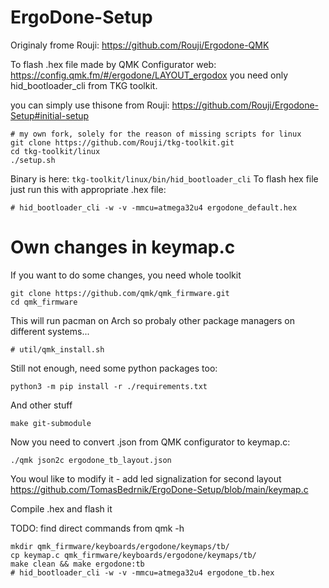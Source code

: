 # ErgoDone-Setup

Originaly frome Rouji: https://github.com/Rouji/Ergodone-QMK

To flash .hex file made by QMK Configurator web: https://config.qmk.fm/#/ergodone/LAYOUT_ergodox
you need only hid_bootloader_cli from TKG toolkit.

you can simply use thisone from Rouji: https://github.com/Rouji/Ergodone-Setup#initial-setup
```
# my own fork, solely for the reason of missing scripts for linux
git clone https://github.com/Rouji/tkg-toolkit.git
cd tkg-toolkit/linux
./setup.sh
```
Binary is here: ```tkg-toolkit/linux/bin/hid_bootloader_cli```
To flash hex file just run this with appropriate .hex file:
```
# hid_bootloader_cli -w -v -mmcu=atmega32u4 ergodone_default.hex
```
# Own changes in keymap.c
If you want to do some changes, you need whole toolkit
```
git clone https://github.com/qmk/qmk_firmware.git
cd qmk_firmware
```
This will run pacman on Arch so probaly other package managers on different systems...
```
# util/qmk_install.sh
```
Still not enough, need some python packages too:
```
python3 -m pip install -r ./requirements.txt
```
And other stuff
```
make git-submodule
```
Now you need to convert .json from QMK configurator to keymap.c:
```
./qmk json2c ergodone_tb_layout.json
```
You woul like to modify it - add led signalization for second layout
https://github.com/TomasBedrnik/ErgoDone-Setup/blob/main/keymap.c

Compile .hex and flash it

TODO: find direct commands from qmk -h
```
mkdir qmk_firmware/keyboards/ergodone/keymaps/tb/
cp keymap.c qmk_firmware/keyboards/ergodone/keymaps/tb/
make clean && make ergodone:tb
# hid_bootloader_cli -w -v -mmcu=atmega32u4 ergodone_tb.hex
```
